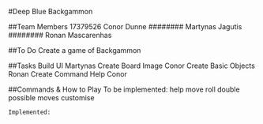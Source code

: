 #Deep Blue Backgammon

##Team Members
    17379526    Conor Dunne
    ########    Martynas Jagutis
    ########    Ronan Mascarenhas
    
##To Do
    Create a game of Backgammon
   
##Tasks
    Build UI                Martynas
    Create Board Image      Conor
    Create Basic Objects    Ronan
    Create Command Help     Conor
    
##Commands & How to Play
    To be implemented:
        help
        move
        roll
        double
        possible moves
        customise
    
    Implemented: